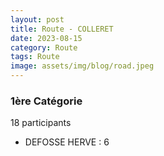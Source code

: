 ```yaml
---
layout: post
title: Route - COLLERET
date: 2023-08-15
category: Route
tags: Route
image: assets/img/blog/road.jpeg
---
```


### 1ère Catégorie
18 participants
- DEFOSSE HERVE : 6
